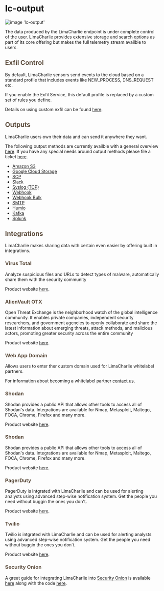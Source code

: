 # lc-output

![image 'lc-output'](https://storage.googleapis.com/limacharlie-io/brand/logo/lc-output.png)

The data produced by the LimaCharlie endpoint is under complete control of the user. LimaCharlie provides extensive storage and search options as part of its core offering but makes the full telemetry stream availble to users.

## <span style="color:#605142">Exfil Control</span>

By default, LimaCharlie sensors send events to the cloud based on a standard profile that includes events like NEW_PROCESS, DNS_REQUEST etc.

If you enable the Exfil Service, this default profile is replaced by a custom set of rules you define.

Details on using custom exfil can be found [here](./exfil.md).


## <span style="color:#605142">Outputs</span>

LimaCharlie users own their data and can send it anywhere they want. 

The following output methods are currently availble with a general overview [here](./outputs.md). If you have any special needs around output methods please file a ticket [here](https://limacharlie.io/user-ticket).

* [Amazon S3](./outputs.md#amazon-s3)
* [Google Cloud Storage](./outputs.md#google-cloud-storage)
* [SCP](./outputs.md#scp)
* [Slack](./outputs.md#slack)
* [Syslog (TCP)](./outputs.md#syslog-tcp)
* [Webhook](./outputs.md#webhook)
* [Webhook Bulk](./outputs.md#webhook-bulk)
* [SMTP](./outputs.md#smtp)
* [Humio](./outputs.md#humio)
* [Kafka](./outputs.md#kafka)
* [Splunk](./outputs.md#splunk)

## <span style="color:#605142">Integrations</span>

LimaCharlie makes sharing data with certain even easier by offering built in integrations.

### <span style="color:#605142">Virus Total</span>

Analyze suspicious files and URLs to detect types of malware, automatically share them with the security community

Product website [here](https://www.virustotal.com/gui/).

### <span style="color:#605142">AlienVault OTX</span>

Open Threat Exchange is the neighborhood watch of the global intelligence community. It enables private companies, independent security researchers, and government agencies to openly collaborate and share the latest information about emerging threats, attack methods, and malicious actors, promoting greater security across the entire community

Product website [here](https://otx.alienvault.com/).

### <span style="color:#605142">Web App Domain</span>

Allows users to enter ther custom domain used for LimaCharlie whitelabel partners.

For information about becoming a whitelabel partner [contact us](https://limacharlie.io/user-ticket).

### <span style="color:#605142">Shodan</span>

Shodan provides a public API that allows other tools to access all of Shodan's data. Integrations are available for Nmap, Metasploit, Maltego, FOCA, Chrome, Firefox and many more.

Product website [here](https://www.shodan.io/).

### <span style="color:#605142">Shodan</span>


Shodan provides a public API that allows other tools to access all of Shodan's data. Integrations are available for Nmap, Metasploit, Maltego, FOCA, Chrome, Firefox and many more.

Product website [here](https://www.shodan.io/).

### <span style="color:#605142">PagerDuty</span>

PagerDuty is intgrated with LimaCharlie and can be used for alerting analysts using advanced step-wise notification system. Get the people you need without buggin the ones you don't.

Product website [here](https://www.pagerduty.com/).

### <span style="color:#605142">Twilio</span>

Twilio is intgrated with LimaCharlie and can be used for alerting analysts using advanced step-wise notification system. Get the people you need without buggin the ones you don't.

Product website [here](https://www.twilio.com/).

### <span style="color:#605142">Security Onion</span>

A great guide for integrating LimaCharlie into [Security Onion](https://securityonion.net/) is available [here](https://medium.com/@wlambertts/security-onion-limacharlie-befe5e8e91fa) along with the code [here](https://github.com/weslambert/securityonion-limacharlie/).